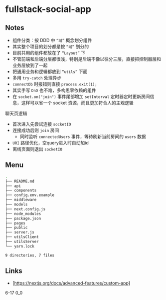 # fullstack-social-app

## Notes

- 组件分类：按 DDD 中 `“域”` 概念划分组件
- 其实整个项目的划分都是按 `“域”` 划分的
- 目前共用的组件都放在了 `“Layout”` 下
- 不管前端和后端分层都很浅，特别是后端不像以往分三层，直接把控制器层和业务层放到了一起
- 把通用业务和逻辑都放到 `“utils”` 下面
- 多用 `try-catch` 处理异步
- `connectDb` 时报错则直接 `process.exit(1);`
- 其实手写 `DnD` 也不难，多构思零依赖的组件
- 在 `socket.on("join")` 事件尾部增加 `setInterval` 定时器定时更新房间信息，这样可以省一个 socket 资源，而且更加符合人的主观逻辑

聊天页逻辑

- 首次进入先尝试连接 `socketIO`
- 连接成功后则 `join` 房间
  - 同时监听 `connectedUsers` 事件，等待刷新当前房间的 `users` 数据
- `URI` 路径优化，空query进入时自动加id
- 离线页面则退出 `socketIO`

## Menu

```bash
.
├── README.md
├── api
├── components
├── config.env.example
├── middleware
├── models
├── next.config.js
├── node_modules
├── package.json
├── pages
├── public
├── server.js
├── utilsClient
├── utilsServer
└── yarn.lock

9 directories, 7 files
```

## Links

- [https://nextjs.org/docs/advanced-features/custom-app]

6-17 0_0
